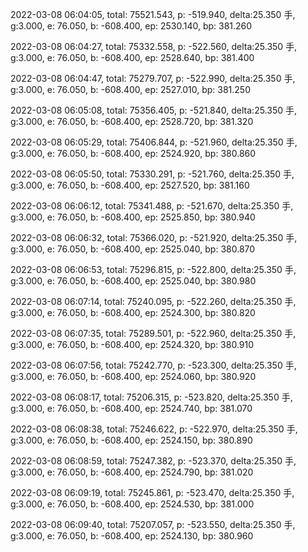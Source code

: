 2022-03-08 06:04:05, total: 75521.543, p: -519.940, delta:25.350 手, g:3.000, e: 76.050, b: -608.400, ep: 2530.140, bp: 381.260

2022-03-08 06:04:27, total: 75332.558, p: -522.560, delta:25.350 手, g:3.000, e: 76.050, b: -608.400, ep: 2528.640, bp: 381.400

2022-03-08 06:04:47, total: 75279.707, p: -522.990, delta:25.350 手, g:3.000, e: 76.050, b: -608.400, ep: 2527.010, bp: 381.250

2022-03-08 06:05:08, total: 75356.405, p: -521.840, delta:25.350 手, g:3.000, e: 76.050, b: -608.400, ep: 2528.720, bp: 381.320

2022-03-08 06:05:29, total: 75406.844, p: -521.960, delta:25.350 手, g:3.000, e: 76.050, b: -608.400, ep: 2524.920, bp: 380.860

2022-03-08 06:05:50, total: 75330.291, p: -521.760, delta:25.350 手, g:3.000, e: 76.050, b: -608.400, ep: 2527.520, bp: 381.160

2022-03-08 06:06:12, total: 75341.488, p: -521.670, delta:25.350 手, g:3.000, e: 76.050, b: -608.400, ep: 2525.850, bp: 380.940

2022-03-08 06:06:32, total: 75366.020, p: -521.920, delta:25.350 手, g:3.000, e: 76.050, b: -608.400, ep: 2525.040, bp: 380.870

2022-03-08 06:06:53, total: 75296.815, p: -522.800, delta:25.350 手, g:3.000, e: 76.050, b: -608.400, ep: 2525.040, bp: 380.980

2022-03-08 06:07:14, total: 75240.095, p: -522.260, delta:25.350 手, g:3.000, e: 76.050, b: -608.400, ep: 2524.300, bp: 380.820

2022-03-08 06:07:35, total: 75289.501, p: -522.960, delta:25.350 手, g:3.000, e: 76.050, b: -608.400, ep: 2524.320, bp: 380.910

2022-03-08 06:07:56, total: 75242.770, p: -523.300, delta:25.350 手, g:3.000, e: 76.050, b: -608.400, ep: 2524.060, bp: 380.920

2022-03-08 06:08:17, total: 75206.315, p: -523.820, delta:25.350 手, g:3.000, e: 76.050, b: -608.400, ep: 2524.740, bp: 381.070

2022-03-08 06:08:38, total: 75246.622, p: -522.970, delta:25.350 手, g:3.000, e: 76.050, b: -608.400, ep: 2524.150, bp: 380.890

2022-03-08 06:08:59, total: 75247.382, p: -523.370, delta:25.350 手, g:3.000, e: 76.050, b: -608.400, ep: 2524.790, bp: 381.020

2022-03-08 06:09:19, total: 75245.861, p: -523.470, delta:25.350 手, g:3.000, e: 76.050, b: -608.400, ep: 2524.530, bp: 381.000

2022-03-08 06:09:40, total: 75207.057, p: -523.550, delta:25.350 手, g:3.000, e: 76.050, b: -608.400, ep: 2524.130, bp: 380.960